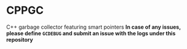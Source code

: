 # CPPGC
C++ garbage collector featuring smart pointers
**In case of any issues, please define `GCDEBUG` and submit an issue with the logs under this repository**
